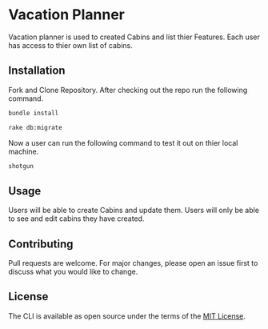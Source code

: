 # Vacation Planner
Vacation planner is used to created Cabins and list thier Features. Each user has access to thier own list of cabins.



## Installation
Fork and Clone Repository. After checking out the repo run the following command.

```zsh
bundle install
```

```zsh
rake db:migrate
```

Now a user can run the following command to test it out on thier local machine.
```zsh
shotgun
```

## Usage
Users will be able to create Cabins and update them. Users will only be able to see and edit cabins they have created. 

## Contributing
Pull requests are welcome. For major changes, please open an issue first to discuss what you would like to change.

## License
The CLI is available as open source under the terms of the [MIT License](https://github.com/pbsmith82/vacation_planner/blob/main/LICENSE.txt).